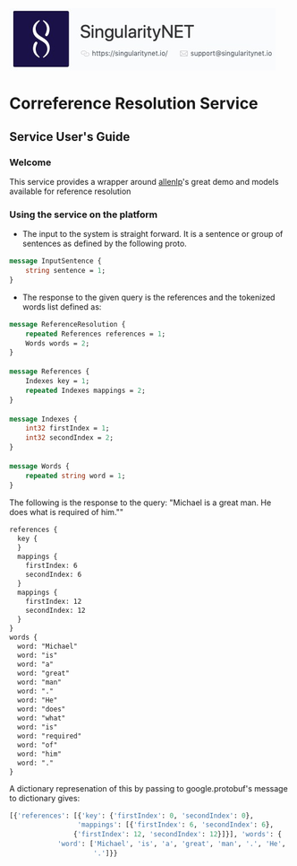 ![singnetlogo](../assets/singnet-logo.jpg?raw=true 'SingularityNET')

# Correference Resolution Service
## Service User's Guide

### Welcome

This service provides a wrapper around [allenlp](https://demo.allennlp.org/coreference-resolution)'s great demo and models available for reference resolution


### Using the service on the platform
- The input to the system is straight forward. It is a sentence or group of sentences as defined by the following proto. 
```proto
message InputSentence {
    string sentence = 1;
}
```

- The response to the given query is the references and the tokenized words list defined as:
```proto
message ReferenceResolution {
    repeated References references = 1;
    Words words = 2;
}

message References {
    Indexes key = 1;
    repeated Indexes mappings = 2;
}

message Indexes {
    int32 firstIndex = 1;
    int32 secondIndex = 2;
}

message Words {
    repeated string word = 1;
}
```

The following is the response to the query: "Michael is a great man. He does what is required of him.""
```text
references {
  key {
  }
  mappings {
    firstIndex: 6
    secondIndex: 6
  }
  mappings {
    firstIndex: 12
    secondIndex: 12
  }
}
words {
  word: "Michael"
  word: "is"
  word: "a"
  word: "great"
  word: "man"
  word: "."
  word: "He"
  word: "does"
  word: "what"
  word: "is"
  word: "required"
  word: "of"
  word: "him"
  word: "."
}
```

A dictionary represenation of this by passing to google.protobuf's message to dictionary gives:
```python
[{'references': [{'key': {'firstIndex': 0, 'secondIndex': 0},
                 'mappings': [{'firstIndex': 6, 'secondIndex': 6},
                {'firstIndex': 12, 'secondIndex': 12}]}], 'words': {
            'word': ['Michael', 'is', 'a', 'great', 'man', '.', 'He', 'does', 'what', 'is', 'required', 'of', 'him',
                     '.']}}
```

